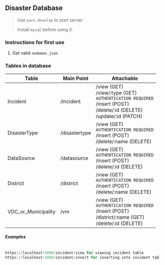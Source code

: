 ## Disaster Database

> Use `yarn develop` to start server

> Install `mysql` before using it.

### Instructions for first use

1. Get valid `nodemon.json`

### Tables in database

| Table               | Main Point    | Attachable                                                                                                                              |
| ------------------- | ------------- | --------------------------------------------------------------------------------------------------------------------------------------- |
| Incident            | /incident     | /view (GET) <br> /view/:type (GET) <br> `AUTHENTICATION REQUIRED` <br>/insert (POST) <br> /delete/:id (DELETE) <br> /update/:id (PATCH) |
| DisasterType        | /disastertype | /view (GET) <br> `AUTHENTICATION REQUIRED` <br>/insert (POST) <br> /delete/:name (DELETE)                                               |
| DataSource          | /datasource   | /view (GET) <br> `AUTHENTICATION REQUIRED` <br>/insert (POST) <br> /delete/:id (DELETE)                                                 |
| District            | /district     | /view (GET) <br> `AUTHENTICATION REQUIRED` <br>/insert (POST) <br> /delete/:name (DELETE)                                               |
| VDC_or_Municipality | /vm           | /view (GET) <br> `AUTHENTICATION REQUIRED` <br>/insert (POST) <br> /district/:name (GET) <br> /delete/:id (DELETE)                      |

##### Examples

```py

https://localhost:5000/incident/view for viewing incident table
https://localhost:5000/incident/insert for inserting into incident table
```
